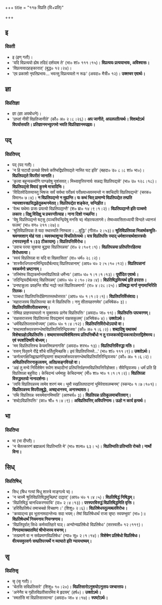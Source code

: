 +++
title = "११७ विप्रति (वि+प्रति)"

+++

## इ
### विप्रती
- इ (इण् गतौ)।
- 'यदि विप्रत्ययो ह्येष तदिदं दर्शयाम ते' (भा० शां० १११।१५)। **विप्रत्ययः प्रत्ययाभावः, अविश्वासः।**
- 'विप्रत्ययादहङ्कारात्' (बुद्ध० १२।२४)।
- 'एव प्रकाशो नृपतिप्रभावः… भवत्सु विप्रत्ययतो न रूढः' (अवदा० मैत्री० १२)। **उक्तचर एवार्थः।**

## ज्ञा
### विप्रतिज्ञा
- ज्ञा (ज्ञा अवबोधने)।
- 'प्राप्तां नीवीं विप्रतिजानीते' (कौ० अ० २।८।२६)। **अप जानीते, अपलपतीत्यर्थः। विशब्दोऽर्थ विपर्यासयति। प्रतिज्ञानमभ्युपगमो भवति विप्रतिज्ञानमपह्नवः।**

## पद्
### विप्रतिपद्
- पद् (पद गतौ)।
- 'न हि घटादौ प्रत्यक्षे विषये कश्चिद्विप्रतिपद्यते नास्ति घट इति' (बहदा० उ० ८।८ शां० भा०)। **विप्रतिपद्यते विपरीतं जानाति।**
- 'कृत्वा बहून्यकर्माणि पाण्डवेषु नृशंसवत्। मिथ्यावृत्तिरनार्यः सन्नद्य विप्रतिपद्यसे' (भा० उ० १२८।१८)। **विप्रतिपद्यसे विवादं कुरुषे मात्रादिभिः।**
- 'विदितवेदितव्यास्तु भिषजः सर्वं सर्वथा परीक्ष्यं परीक्ष्याध्यवस्यन्तो न क्वचिदपि विप्रतिपद्यन्ते' (चरक० विमान० ७।४)। **न विप्रतिपद्यन्ते न मुह्यन्ति। यः कथं चित् प्रामाण्ये विप्रतिपद्येत तम्प्रति न्यायशास्त्रप्रसिद्धहेतुकथनमेतत्। विप्रतिपद्येत शङ्केत, सन्दिहीत।**
- 'वेत्थ यथेमाः प्रजाः प्रयत्यो विप्रतिपद्यान्तै' (श० ब्रा० १४।९।१।२)। **विप्रतिपद्यान्तै इति पञ्चमो लकारः। दिक्षु विदिक्षु च प्रचरन्तीत्याह। नाना दिशो गच्छन्ति।**
- 'येषु विप्रतिपद्यन्ते षट्सु (पञ्चस्विन्द्रियेषु मनसि च) मोहात्फलागमे। तेष्वध्यवसिताध्यायी विन्दते ध्यानजं फलम्' (भा० वन० २११।२७)॥
- 'श्रुतिविप्रतिपन्ना ते यदा स्थास्यति निश्चला। …बुद्धिः' (गीता० २।५३)॥ **श्रुतिविप्रतिपन्ना भिन्नार्थकश्रुति-श्रवणवशान् मोहं गता। व्यवस्थाशून्या विचलितेत्यर्थः। यत्र विप्रतिपत्तिः स्याद् धर्मशास्त्रार्थशास्त्रयोः (नारदस्मृतौ १।३३ टीकायाम्)। विप्रतिपत्तिर्विरोधः।**
- 'उवाच परया सूक्त्या बुद्ध्या विप्रतिपन्नया' (रा० २।१०९।१)। **विप्रतिपन्नया प्रतिपत्तिरहितया विरोधवत्या।**
- 'स्वयं विप्रतिपन्ना वा यदि वा विप्रवासिता' (वा० धर्म० २८।२)।
- 'शास्त्रैरधिगतानामिन्द्रियदौर्बल्याद् विप्रतिपन्नानाम्' (आप० ध० २।५।१०।१२)। **विप्रतिपन्नानां स्वकर्मणो भ्रष्टानाम्।**
- 'तस्मिंश्च विद्याकर्मान्तमविप्रतिपन्ने धर्मेभ्यः' (आप० ध० १।१।१।१३)। **पूर्वोदित एवार्थः।**
- 'तदिन्द्रियदौर्बल्याद् विप्रतिपन्नम्' (आप० ध० २।१०।२७।४)। **विप्रतिषिद्धमित्यर्थ इति हरदत्तः।**
- 'प्रनष्टकूलाः प्रवहन्ति शीघ्रं नद्यो जलं विप्रतिपन्नमार्गाः' (रा० ४।२८।२५)। **प्रतिबद्धा मार्गा नृणामाभिरिति तिलकः।**
- 'पञ्चधा विप्रतिपत्तिर्दक्षिणतस्तथोत्तरतः' (आप० ध० १।१।२।१)। **विप्रतिपत्तिर्विसंवादः।**
- 'महाराजस्य विप्रतिपत्त्या का मे विप्रतिपत्तिः। ननु सीतापहरणमेव' (अभिषेक० ३)। **विप्रतिपत्तिर्विपरीताचरणम्।**
- 'तेष्विह प्राज्ञस्याघातो न युक्तरूपः प्रागेव विप्रतिपत्तिः' (अवदा० जा० ११)। **विप्रतिपत्तिः पापचरणम्।**
- 'राक्षसराजस्य विप्रतिपत्त्या विपद्यमानं राक्षसकुलम्' (अभिषेक० ४)। **उक्तोऽर्थः।**
- 'धर्मविप्रतिपत्तावभोज्यम्' (आप० ध० १।४।१२)। **विप्रतिपत्तिर्विरोधोऽपायो वा।**
- 'शब्दस्पर्शरूपरसगन्धेष्वविप्रतिपत्तिरिन्द्रियजयः' (कौ० अ० १।६।२)। **शब्दादिषु यथायथं विशेषाग्रहोऽविप्रतिपत्तिः। शब्दमात्रस्याविशेषितस्य प्रतिपत्तिर्बोधो न तु रञ्जकत्वोद्वेजकत्वादेस्तद्विशेषस्य। एवं स्पर्शादिष्वपि बोध्यम्।**
- 'मम विप्रतिपत्तिश्च केयमस्मिन्ननागसि' (अवदा० शरभ० १३)। **विप्रतिपत्तिर्विरुद्धा मतिः।**
- 'वसन् पितृवने रौद्रे शौचे वर्तितुमिच्छसि। इयं विप्रतिपत्तिस्ते…' (भा० शां० १११।९)॥ **उक्तोऽर्थः।**
- 'कर्णत्वगक्षिजिह्वाघ्राणेन्द्रियाणां शब्दस्पर्शरूपरसगन्धेष्वविप्रतिपतिरिन्द्रियजयः' (कौ० अ० १।६।२)। **अविप्रतिपत्तिरनाकुलत्वम्, अतिप्रसङ्गविरहो वा।**
- 'अहं तु मन्ये निर्विशेषेण रूपेण शब्दादीनां प्रतिपत्तिर्ग्रहणमविप्रतिपत्तिरिहोक्ता। सैवेन्द्रियजयः। धर्मं प्रति हि विप्रतिपन्ना बहुविदः। केचिदन्यं धर्ममाहुः केचिदन्यम्' (मी० शा० भा० १।१।१।२)। **विप्रतिपन्ना विरुद्धमतयो नानादर्शनाः।**
- 'त्वयि विप्रतिपन्नस्य त्वमेव शरणं मम। भूमौ स्खलितपादानां भूमिरेवावलम्बनम्' (स्कन्द० १।७।१०१)। **विप्रतिपन्नस्य विपरीतबुद्धेः, अश्रद्दधानस्य, अनास्थावतः।**
- 'पथि विप्रतिपन्नः स्वयमेवागमिष्यति' (आश्चर्य० ३)। **विप्रतिपन्नः प्रतिकूलमाचरितवान्।**
- 'शब्देऽविप्रतिपत्तिः' (का० श्रौ० १।४।९)। **अविप्रतिपत्तिर् अविपरिणामः। ऊहो न कार्य इत्यर्थः।**

## भा
### विप्रतिभा
- भा (भा दीप्तौ)।
- 'न चैतत्कारणं ब्रह्मन्नल्पं विप्रतिभाति मे' (भा० शल्य० ६३।
५)। **विप्रतिभाति प्रतिभाति रोचते। नार्थो विना।**

## सिध्
### विप्रतिषिध्
- सिध् (षिध गत्यां षिधू शास्त्रे माङ्गल्ये च)।
- 'न चास्मै श्रुतिविप्रतिषिद्धमुच्छिष्टं दद्यात्' (आप० ध० १।४।५)। **विप्रतिषिद्धं निषिद्धम्।**
- 'विप्रतिषिद्धं चानधिकरणवाचि' (पा० २।४।१३)। **परस्परविरुद्धं विप्रतिषिद्धमिति वृत्तिः।**
- 'हरिर्विप्रतिषेधं तमाचचक्षे विचक्षणः।' (शिशु० २।६)। **विप्रतिषेधस्तुल्यबलविरोधः।**
- 'क्रव्याद्भ्य इव भूतानामदान्तेभ्यः सदा भयम्। तेषां विप्रतिषेधार्थं राजा सृष्टः स्वयम्भुवा' (भा० )॥ **विप्रतिषेधार्थं नियमनाय नियन्त्रणाय।**
- 'विप्रतिपूर्वात् सिधेः कर्मव्यतिहारे घञ्। अन्योन्यप्रतिषेधो विप्रतिषेधः' (सरस्वती० १२।११९)। **निगदव्याख्यातमिदं श्रीभोजस्य वचनम्।**
- 'तत्प्रमाणे वा न सर्वप्रमाणविप्रतिषेधः' (न्या० सू० २।१।१४)। **विशेषेण प्रतिषेधो विप्रतिषेधः। वीत्ययमुपसर्गः सम्प्रतिपत्त्यर्थे न व्याघाते इति न्यायभाष्यम्।**

## सृ
### विप्रतिसृ
- सृ (सृ गतौ)।
- 'चेतसि सविप्रतिसारे' (शिशु० १०।२०)। **विप्रतिसारोऽनुशयोऽनुतापः पश्चात्तापः।**
- 'अनेनैव च गृहीतविप्रतीसारमिव मे हृदयम्' (हर्ष०)। **उक्तोऽर्थः।**
- 'स्मर्तासि मां विप्रतिसारवान्वा' (अवदा० जा० ४।१७)। **स्पष्टोऽर्थः।**
